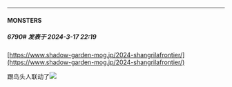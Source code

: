 ﻿
*****

####  MONSTERS  
##### 6790#       发表于 2024-3-17 22:19

[https://www.shadow-garden-mog.jp/2024-shangrilafrontier/](https://www.shadow-garden-mog.jp/2024-shangrilafrontier/)

跟鸟头人联动了<img src="https://static.saraba1st.com/image/smiley/face2017/067.png" referrerpolicy="no-referrer">

